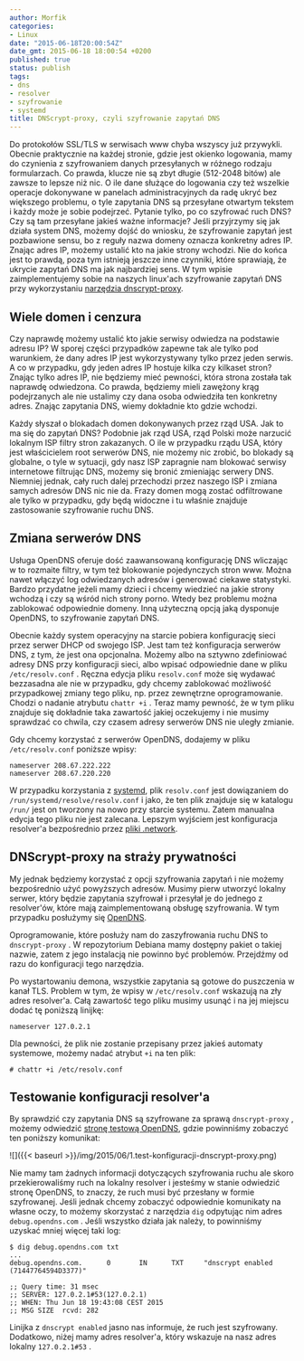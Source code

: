 ```yaml
---
author: Morfik
categories:
- Linux
date: "2015-06-18T20:00:54Z"
date_gmt: 2015-06-18 18:00:54 +0200
published: true
status: publish
tags:
- dns
- resolver
- szyfrowanie
- systemd
title: DNScrypt-proxy, czyli szyfrowanie zapytań DNS
---
```


Do protokołów SSL/TLS w serwisach www chyba wszyscy już przywykli. Obecnie praktycznie na każdej
stronie, gdzie jest okienko logowania, mamy do czynienia z szyfrowaniem danych przesyłanych w
różnego rodzaju formularzach. Co prawda, klucze nie są zbyt długie (512-2048 bitów) ale zawsze to
lepsze niż nic. O ile dane służące do logowania czy też wszelkie operacje dokonywane w panelach
administracyjnych da radę ukryć bez większego problemu, o tyle zapytania DNS są przesyłane otwartym
tekstem i każdy może je sobie podejrzeć. Pytanie tylko, po co szyfrować ruch DNS? Czy są tam
przesyłane jakieś ważne informacje? Jeśli przyjrzymy się jak działa system DNS, możemy dojść do
wniosku, że szyfrowanie zapytań jest pozbawione sensu, bo z reguły nazwa domeny oznacza konkretny
adres IP. Znając adres IP, możemy ustalić kto na jakie strony wchodzi. Nie do końca jest to prawdą,
poza tym istnieją jeszcze inne czynniki, które sprawiają, że ukrycie zapytań DNS ma jak najbardziej
sens. W tym wpisie zaimplementujemy sobie na naszych linux'ach szyfrowanie zapytań DNS przy
wykorzystaniu [narzędzia dnscrypt-proxy](https://dnscrypt.org/).

<!--more-->
## Wiele domen i cenzura

Czy naprawdę możemy ustalić kto jakie serwisy odwiedza na podstawie adresu IP? W sporej części
przypadków zapewne tak ale tylko pod warunkiem, że dany adres IP jest wykorzystywany tylko przez
jeden serwis. A co w przypadku, gdy jeden adres IP hostuje kilka czy kilkaset stron? Znając tylko
adres IP, nie będziemy mieć pewności, która strona została tak naprawdę odwiedzona. Co prawda,
będziemy mieli zawężony krąg podejrzanych ale nie ustalimy czy dana osoba odwiedziła ten konkretny
adres. Znając zapytania DNS, wiemy dokładnie kto gdzie wchodzi.

Każdy słyszał o blokadach domen dokonywanych przez rząd USA. Jak to ma się do zapytań DNS? Podobnie
jak rząd USA, rząd Polski może narzucić lokalnym ISP filtry stron zakazanych. O ile w przypadku
rządu USA, który jest właścicielem root serwerów DNS, nie możemy nic zrobić, bo blokady są
globalne, o tyle w sytuacji, gdy nasz ISP zapragnie nam blokować serwisy internetowe filtrując DNS,
możemy się bronić zmieniając serwery DNS. Niemniej jednak, cały ruch dalej przechodzi przez naszego
ISP i zmiana samych adresów DNS nic nie da. Frazy domen mogą zostać odfiltrowane ale tylko w
przypadku, gdy będą widoczne i tu właśnie znajduje zastosowanie szyfrowanie ruchu DNS.

## Zmiana serwerów DNS

Usługa OpenDNS oferuje dość zaawansowaną konfigurację DNS wliczając w to rozmaite filtry, w tym też
blokowanie pojedynczych stron www. Można nawet włączyć log odwiedzanych adresów i generować ciekawe
statystyki. Bardzo przydatne jeżeli mamy dzieci i chcemy wiedzieć na jakie strony wchodzą i czy są
wśród nich strony porno. Wtedy bez problemu można zablokować odpowiednie domeny. Inną użyteczną
opcją jaką dysponuje OpenDNS, to szyfrowanie zapytań DNS.

Obecnie każdy system operacyjny na starcie pobiera konfigurację sieci przez serwer DHCP od swojego
ISP. Jest tam też konfiguracja serwerów DNS, z tym, że jest ona opcjonalna. Możemy albo na sztywno
zdefiniować adresy DNS przy konfiguracji sieci, albo wpisać odpowiednie dane w pliku
`/etc/resolv.conf` . Ręczna edycja pliku `resolv.conf` może się wydawać bezzasadna ale nie w
przypadku, gdy chcemy zablokować możliwość przypadkowej zmiany tego pliku, np. przez zewnętrzne
oprogramowanie. Chodzi o nadanie atrybutu `chattr +i` . Teraz mamy pewność, że w tym pliku znajduje
się dokładnie taka zawartość jakiej oczekujemy i nie musimy sprawdzać co chwila, czy czasem adresy
serwerów DNS nie uległy zmianie.

Gdy chcemy korzystać z serwerów OpenDNS, dodajemy w pliku `/etc/resolv.conf` poniższe wpisy:

    nameserver 208.67.222.222
    nameserver 208.67.220.220

W przypadku korzystania z [systemd](https://www.freedesktop.org/wiki/Software/systemd/), plik
`resolv.conf` jest dowiązaniem do `/run/systemd/resolve/resolv.conf` i jako, że ten plik znajduje
się w katalogu `/run/` jest on tworzony na nowo przy starcie systemu. Zatem manualna edycja tego
pliku nie jest zalecana. Lepszym wyjściem jest konfiguracja resolver'a bezpośrednio przez [pliki
.network](https://www.freedesktop.org/software/systemd/man/systemd.network.html).

## DNScrypt-proxy na straży prywatności

My jednak będziemy korzystać z opcji szyfrowania zapytań i nie możemy bezpośrednio użyć powyższych
adresów. Musimy pierw utworzyć lokalny serwer, który będzie zapytania szyfrował i przesyłał je do
jednego z resolver'ów, które mają zaimplementowaną obsługę szyfrowania. W tym przypadku posłużymy
się [OpenDNS](https://www.opendns.com/).

Oprogramowanie, które posłuży nam do zaszyfrowania ruchu DNS to `dnscrypt-proxy` . W repozytorium
Debiana mamy dostępny pakiet o takiej nazwie, zatem z jego instalacją nie powinno być problemów.
Przejdźmy od razu do konfiguracji tego narzędzia.

Po wystartowaniu demona, wszystkie zapytania są gotowe do puszczenia w kanał TLS. Problem w tym, że
wpisy w `/etc/resolv.conf` wskazują na zły adres resolver'a. Całą zawartość tego pliku musimy usunąć
i na jej miejscu dodać tę poniższą linijkę:

    nameserver 127.0.2.1

Dla pewności, że plik nie zostanie przepisany przez jakieś automaty systemowe, możemy nadać atrybut
`+i` na ten plik:

    # chattr +i /etc/resolv.conf

## Testowanie konfiguracji resolver'a

By sprawdzić czy zapytania DNS są szyfrowane za sprawą `dnscrypt-proxy` , możemy odwiedzić [stronę
testową OpenDNS](https://www.opendns.com/welcome/), gdzie powinniśmy zobaczyć ten poniższy
komunikat:

![]({{< baseurl >}}/img/2015/06/1.test-konfiguracji-dnscrypt-proxy.png)

Nie mamy tam żadnych informacji dotyczących szyfrowania ruchu ale skoro przekierowaliśmy ruch na
lokalny resolver i jesteśmy w stanie odwiedzić stronę OpenDNS, to znaczy, że ruch musi być przesłany
w formie szyfrowanej. Jeśli jednak chcemy zobaczyć odpowiednie komunikaty na własne oczy, to możemy
skorzystać z narzędzia `dig` odpytując nim adres `debug.opendns.com` . Jeśli wszystko działa jak
należy, to powinniśmy uzyskać mniej więcej taki log:

    $ dig debug.opendns.com txt
    ...
    debug.opendns.com.      0       IN      TXT     "dnscrypt enabled (71447764594D3377)"

    ;; Query time: 31 msec
    ;; SERVER: 127.0.2.1#53(127.0.2.1)
    ;; WHEN: Thu Jun 18 19:43:08 CEST 2015
    ;; MSG SIZE  rcvd: 282

Linijka z `dnscrypt enabled` jasno nas informuje, że ruch jest szyfrowany. Dodatkowo, niżej mamy
adres resolver'a, który wskazuje na nasz adres lokalny `127.0.2.1#53` .

